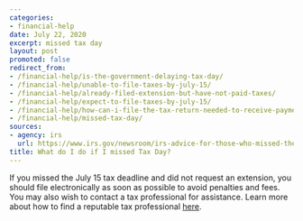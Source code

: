 ```yaml
---
categories:
- financial-help
date: July 22, 2020
excerpt: missed tax day
layout: post
promoted: false
redirect_from:
- /financial-help/is-the-government-delaying-tax-day/
- /financial-help/unable-to-file-taxes-by-july-15/
- /financial-help/already-filed-extension-but-have-not-paid-taxes/
- /financial-help/expect-to-file-taxes-by-july-15/
- /financial-help/how-can-i-file-the-tax-return-needed-to-receive-payment/
- /financial-help/missed-tax-day/
sources:
- agency: irs
  url: https://www.irs.gov/newsroom/irs-advice-for-those-who-missed-the-july-15-deadline-file-now-to-avoid-bigger-bill
title: What do I do if I missed Tax Day?
---
```


If you missed the July 15 tax deadline and did not request an extension, you should file electronically as soon as possible to avoid penalties and fees. You may also wish to contact a tax professional for assistance. Learn more about how to find a reputable tax professional [here](https://www.irs.gov/tax-professionals/choosing-a-tax-professional).
